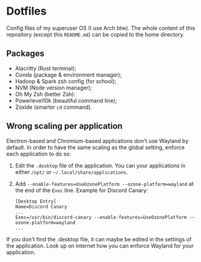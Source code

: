 # Dotfiles

Config files of my superuser OS (I use Arch btw).
The whole content of this repository (except this `README.md`) can be copied to the home directory.

## Packages

- Alacritty (Rust terminal);
- Conda (package & environment manager);
- Hadoop & Spark zsh config (for school);
- NVM (Node version manager);
- Oh My Zsh (better Zsh):
- Powerlevel10k (beautiful command line);
- Zoxide (smarter `cd` command).

## Wrong scaling per application

Electron-based and Chromium-based applications don't use Wayland by default.
In order to have the same scaling as the global setting, enforce each
application to do so:

1. Edit the `.desktop` file of the application.
   You can your applications in either `/opt/` or `~/.local/share/applications`.
2. Add `--enable-features=UseOzonePlatform --ozone-platform=wayland` at the end
   of the `Exec` line.
   Example for Discord Canary:

   ```text
   [Desktop Entry]
   Name=Discord Canary
   ...
   Exec=/usr/bin/discord-canary --enable-features=UseOzonePlatform --ozone-platform=wayland
   ...
   ```
If you don't find the .desktop file, it can maybe be edited in the settings of
the application.
Look up on internet how you can enforce Wayland for your application.
